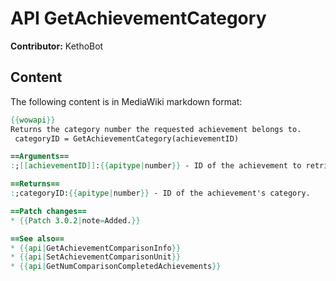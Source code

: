 # API GetAchievementCategory

**Contributor:** KethoBot

## Content

The following content is in MediaWiki markdown format:

```mediawiki
{{wowapi}}
Returns the category number the requested achievement belongs to.
 categoryID = GetAchievementCategory(achievementID)

==Arguments==
:;[[achievementID]]:{{apitype|number}} - ID of the achievement to retrieve information for.

==Returns==
:;categoryID:{{apitype|number}} - ID of the achievement's category.

==Patch changes==
* {{Patch 3.0.2|note=Added.}}

==See also==
* {{api|GetAchievementComparisonInfo}}
* {{api|SetAchievementComparisonUnit}}
* {{api|GetNumComparisonCompletedAchievements}}
```
